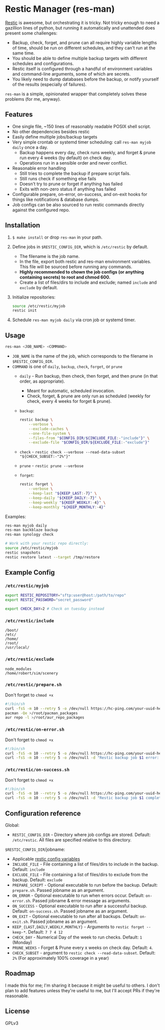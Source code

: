 # Restic Manager (res-man)

[Restic](https://restic.net/) is awesome, but orchestrating it is tricky. Not tricky enough to need a gazillion lines of python, but running it automatically and unattended does present some challenges:

- Backup, check, forget, and prune can all require highly variable lengths of time, should be run on different schedules, and they can't run at the same time.
- You should be able to define multiple backup targets with different schedules and configurations.
- Restic itself is configured through a handful of environment variables and command-line arguments, some of which are secrets.
- You likely need to dump databases before the backup, or notify yourself of the results (especially of failures).

`res-man` is a simple, opinionated wrapper that completely solves these problems (for me, anyway).

## Features

- One single file, ~150 lines of reasonably readable POSIX shell script.
- No other dependencies besides restic
- Easily define multiple jobs/backup targets
- Very simple crontab or systemd timer scheduling: call `res-man myjob daily` once a day.
  - Backup happens every day, check runs weekly, and forget & prune run every 4 weeks (by default) on check day.
  - Operations run in a sensible order and never conflict.
- Reasonable error handling
  - Still tries to complete the backup if prepare script fails.
  - Still runs check if something else fails
  - Doesn't try to prune or forget if anything has failed
  - Exits with non-zero status if anything has failed
- Configurable prepare, on-error, on-success, and on-exit hooks for things like notifications & database dumps.
- Job configs can be also sourced to run restic commands directly against the configured repo.

## Installation

1. `$ make install` or drop `res-man` in your path.
2. Define jobs in `$RESTIC_CONFIG_DIR`, which is `/etc/restic` by default.
    - The filename is the job name.
    - In the file, export both restic and res-man environment variables. This file will be sourced before running any commands.
    - **Highly recommended to chown the job configs (or anything containing secrets) to root and chmod 600.**
    - Create a list of files/dirs to include and exclude; named `include` and `exclude` by default.

3. Initialize repositories:

    ```sh
    source /etc/restic/myjob
    restic init
    ```

4. Schedule `res-man myjob daily` via cron job or systemd timer.

## Usage

```sh
res-man <JOB_NAME> <COMMAND>
```

- `JOB_NAME` is the name of the job, which corresponds to the filename in `$RESTIC_CONFIG_DIR`.
- `COMMAND` is one of `daily`, `backup`, `check`, `forget`, or `prune`
  - `daily` - Run backup, then check, then forget, and then prune (in that order, as appropriate).
    - Meant for automatic, scheduled invocation.
    - Check, forget, & prune are only run as scheduled (weekly for check, every 4 weeks for forget & prune).
  - `backup`:

    ```sh
    restic backup \
        --verbose \
        --exclude-caches \
        --one-file-system \
        --files-from "$CONFIG_DIR/${INCLUDE_FILE:-"include"}" \
        --exclude-file "$CONFIG_DIR/${EXCLUDE_FILE:-"exclude"}"
    ```

  - `check` - `restic check --verbose --read-data-subset "${CHECK_SUBSET:-"2%"}"`
  - `prune` - `restic prune --verbose`
  - `forget`:

    ```sh
    restic forget \
        --verbose \
        --keep-last "${KEEP_LAST:-7}" \
        --keep-daily "${KEEP_DAILY:-7}" \
        --keep-weekly "${KEEP_WEEKLY:-4}" \
        --keep-monthly "${KEEP_MONTHLY:-4}"
    ```

Examples:

```sh
res-man myjob daily
res-man backblaze backup
res-man synology check

# Work with your restic repo directly:
source /etc/restic/myjob
restic snapshots
restic restore latest --target /tmp/restore
```

## Example Config

### `/etc/restic/myjob`

```sh
export RESTIC_REPOSITORY="sftp:user@host:/path/to/repo"
export RESTIC_PASSWORD="secret_password"

export CHECK_DAY=2 # Check on tuesday instead
```

### `/etc/restic/include`

```
/boot/
/etc/
/home/
/root/
/usr/local/
```

### `/etc/restic/exclude`

```
node_modules
/home/robert/sim/scenery
```

### `/etc/restic/prepare.sh`

Don't forget to `chmod +x`

```sh
#!/bin/sh
curl -fsS -m 10 --retry 5 -o /dev/null https://hc-ping.com/your-uuid-here/start &
pacman -Qe >/root/pacman_packages
aur repo -l >/root/aur_repo_packages
```

### `/etc/restic/on-error.sh`

Don't forget to `chmod +x`

```sh
#!/bin/sh
curl -fsS -m 10 --retry 5 -o /dev/null https://hc-ping.com/your-uuid-here/fail &
curl -fsS -m 10 --retry 5 -o /dev/null -d "Restic backup job $1 error: $2" ntfy.sh/mychannel &
```

### `/etc/restic/on-success.sh`

Don't forget to `chmod +x`

```sh
#!/bin/sh
curl -fsS -m 10 --retry 5 -o /dev/null https://hc-ping.com/your-uuid-here/success &
curl -fsS -m 10 --retry 5 -o /dev/null -d "Restic backup job $1 complete" ntfy.sh/mychannel &
```

## Configuration reference

Global:

- `RESTIC_CONFIG_DIR` - Directory where job configs are stored. Default: `/etc/restic`. All files are specified relative to this directory.

`$RESTIC_CONFIG_DIR`/jobname:

- Applicable [restic config variables](https://restic.readthedocs.io/en/stable/040_backup.html#environment-variables)
- `INCLUDE_FILE` - File containing a list of files/dirs to include in the backup. Default: `include`
- `EXCLUDE_FILE` - File containing a list of files/dirs to exclude from the backup. Default: `exclude`
- `PREPARE_SCRIPT` - Optional executable to run before the backup. Default: `prepare.sh`. Passed jobname as an argument.
- `ON_ERROR` - Optional executable to run when errors occur. Default: `on-error.sh`. Passed jobname & error message as arguments.
- `ON_SUCCESS` - Optional executable to run after a successful backup. Default: `on-success.sh`. Passed jobname as an argument.
- `ON_EXIT` - Optional executable to run after all backups. Default: `on-exit.sh`. Passed jobname as an argument.
- `KEEP_{LAST,DAILY,WEEKLY,MONTHLY}` - Arguments to `restic forget --keep-*`. Default: `7 7 4 12`
- `CHECK_DAY` - Numerical Day of the week to run checks. Default: `1` (Monday)
- `PRUNE_WEEKS` - Forget & Prune every x weeks on check day. Default: `4`.
- `CHECK_SUBSET` - argument to `restic check --read-data-subset`. Default: `2%` (For approximately 100% coverage in a year)

## Roadmap

I made this for me; I'm sharing it because it might be useful to others. I don't plan to add features unless they're useful to me, but I'll accept PRs if they're reasonable.

## License

GPLv3
